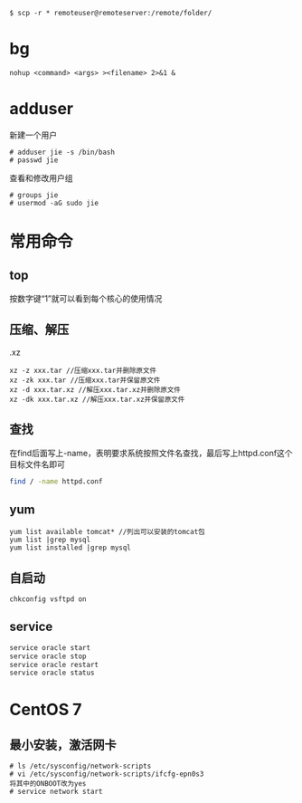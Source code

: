 ```
$ scp -r * remoteuser@remoteserver:/remote/folder/
```

# bg

```
nohup <command> <args> ><filename> 2>&1 &
```

# adduser

新建一个用户

```
# adduser jie -s /bin/bash
# passwd jie
```

查看和修改用户组

```
# groups jie
# usermod -aG sudo jie
```

# 常用命令

## top

按数字键“1”就可以看到每个核心的使用情况

## 压缩、解压

.xz

```
xz -z xxx.tar //压缩xxx.tar并删除原文件
xz -zk xxx.tar //压缩xxx.tar并保留原文件
xz -d xxx.tar.xz //解压xxx.tar.xz并删除原文件
xz -dk xxx.tar.xz //解压xxx.tar.xz并保留原文件
```

## 查找

在find后面写上-name，表明要求系统按照文件名查找，最后写上httpd.conf这个目标文件名即可

```bash
find / -name httpd.conf
```

## yum

```
yum list available tomcat* //列出可以安装的tomcat包
yum list |grep mysql
yum list installed |grep mysql
```

## 自启动

```
chkconfig vsftpd on
```

## service

```bash
service oracle start
service oracle stop
service oracle restart
service oracle status
```

# CentOS 7

## 最小安装，激活网卡

```
# ls /etc/sysconfig/network-scripts
# vi /etc/sysconfig/network-scripts/ifcfg-epn0s3
将其中的ONBOOT改为yes
# service network start
```

